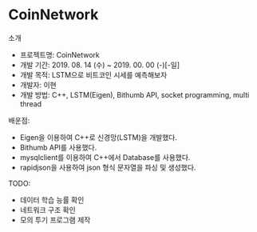 # CoinNetwork
소개
 - 프로젝트명: CoinNetwork
 - 개발 기간: 2019. 08. 14 (수) ~  2019. 00. 00 (-)[-일]
 - 개발 목적: LSTM으로 비트코인 시세를 예측해보자
 - 개발자: 이현
 - 개발 방법: C++, LSTM(Eigen), Bithumb API, socket programming, multi thread

배운점:
 - Eigen을 이용하여 C++로 신경망(LSTM)을 개발했다.
 - Bithumb API를 사용했다.
 - mysqlclient를 이용하여 C++에서 Database를 사용했다.
 - rapidjson을 사용하여 json 형식 문자열을 파싱 및 생성했다.

TODO:
 - 데이터 학습 능률 확인
 - 네트워크 구조 확인
 - 모의 투기 프로그램 제작